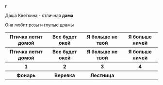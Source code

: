 r<!DOCTYPE html>
<html>
  <head>
    <meta charset="utf-8">
  </head>
  <body>
    <p>Даша Кветкина - отличная <strong>дама</strong></p> 
    <p>Она любит розы и глупые драмы</p>
    <table>
    <tr>
      <th>Птичка летит домой</th>
      <th>Все будет окей</th>
      <th>Я больше не твой</th>
       <th>Я больше ничей</th>
      </tr>
      <tr>
        <th>Птичка летит домой</th>
        <th>Все будет окей</th>
        <th>Я больше не твой</th>
        <th>Я больше ничей</th>
      </tr>
      <tr>
        <th>1</th>
        <th>2</th>
        <th>3</th>
        <th>4</th>
      </tr>
      <tr>
        <th>Фонарь</th>
        <th>Веревка</th>
        <th>Лестница</th>
        <th>&nbsp;</th>
    </table>
  </body>
</html>

